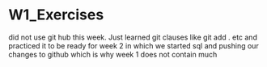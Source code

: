 # W1_Exercises
did not use git hub this week. Just learned git clauses like git add . etc and practiced it to be ready for week 2 in which we started sql and pushing our changes to github which is why week 1 does not contain much




